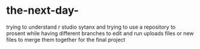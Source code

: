 # the-next-day-
trying to understand r studio sytanx and trying to use a repository to prosent while having different branches to edit and run uploads files or new files to merge them together for the final project
